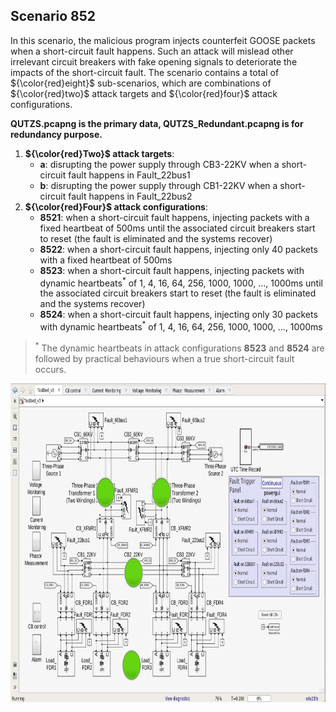 ## Scenario 852
In this scenario, the malicious program injects counterfeit GOOSE packets when a short-circuit fault happens. Such an attack will mislead other irrelevant circuit breakers with fake opening signals to deteriorate the impacts of the short-circuit fault. The scenario contains a total of ${\color{red}eight}$ sub-scenarios, which are combinations of ${\color{red}two}$ attack targets and ${\color{red}four}$ attack configurations.

**QUTZS.pcapng is the primary data, QUTZS_Redundant.pcapng is for redundancy purpose.**

1. **${\color{red}Two}$ attack targets**: 
   - **a**: disrupting the power supply through CB3-22KV when a short-circuit fault happens in Fault_22bus1
   - **b**: disrupting the power supply through CB1-22KV when a short-circuit fault happens in Fault_22bus2
2. **${\color{red}Four}$ attack configurations**:
   - **8521**: when a short-circuit fault happens, injecting packets with a fixed heartbeat of 500ms until the associated circuit breakers start to reset (the fault is eliminated and the systems recover)
   - **8522**: when a short-circuit fault happens, injecting only 40 packets with a fixed heartbeat of 500ms
   - **8523**: when a short-circuit fault happens, injecting packets with dynamic heartbeats<sup>*</sup> of 1, 4, 16, 64, 256, 1000, 1000, ..., 1000ms until the associated circuit breakers start to reset (the fault is eliminated and the systems recover)
   - **8524**: when a short-circuit fault happens, injecting only 30 packets with dynamic heartbeats<sup>*</sup> of 1, 4, 16, 64, 256, 1000, 1000, ..., 1000ms

> <sup>*</sup> The dynamic heartbeats in attack configurations **8523** and **8524** are followed by practical behaviours when a true short-circuit fault occurs.

<img src="https://github.com/CSCRC-SCREED/QUT-ZSS-2023/blob/main/PrimaryPlant.jpg" alt="" width="800" height="510" />
